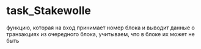 # task_Stakewolle
функцию, которая на вход принимает номер блока и выводит данные о транзакциях из очередного блока, учитываем, что в блоке их может не быть
